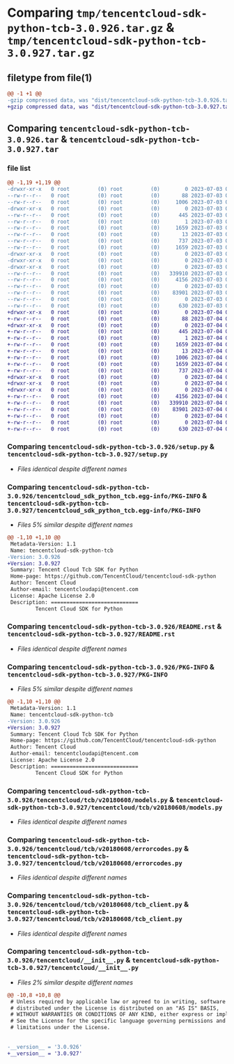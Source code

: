 # Comparing `tmp/tencentcloud-sdk-python-tcb-3.0.926.tar.gz` & `tmp/tencentcloud-sdk-python-tcb-3.0.927.tar.gz`

## filetype from file(1)

```diff
@@ -1 +1 @@
-gzip compressed data, was "dist/tencentcloud-sdk-python-tcb-3.0.926.tar", last modified: Mon Jul  3 00:34:54 2023, max compression
+gzip compressed data, was "dist/tencentcloud-sdk-python-tcb-3.0.927.tar", last modified: Tue Jul  4 00:30:10 2023, max compression
```

## Comparing `tencentcloud-sdk-python-tcb-3.0.926.tar` & `tencentcloud-sdk-python-tcb-3.0.927.tar`

### file list

```diff
@@ -1,19 +1,19 @@
-drwxr-xr-x   0 root         (0) root         (0)        0 2023-07-03 00:34:54.000000 tencentcloud-sdk-python-tcb-3.0.926/
--rw-r--r--   0 root         (0) root         (0)       88 2023-07-03 00:34:54.000000 tencentcloud-sdk-python-tcb-3.0.926/setup.cfg
--rw-r--r--   0 root         (0) root         (0)     1006 2023-07-03 00:34:54.000000 tencentcloud-sdk-python-tcb-3.0.926/setup.py
-drwxr-xr-x   0 root         (0) root         (0)        0 2023-07-03 00:34:54.000000 tencentcloud-sdk-python-tcb-3.0.926/tencentcloud_sdk_python_tcb.egg-info/
--rw-r--r--   0 root         (0) root         (0)      445 2023-07-03 00:34:54.000000 tencentcloud-sdk-python-tcb-3.0.926/tencentcloud_sdk_python_tcb.egg-info/SOURCES.txt
--rw-r--r--   0 root         (0) root         (0)        1 2023-07-03 00:34:54.000000 tencentcloud-sdk-python-tcb-3.0.926/tencentcloud_sdk_python_tcb.egg-info/dependency_links.txt
--rw-r--r--   0 root         (0) root         (0)     1659 2023-07-03 00:34:54.000000 tencentcloud-sdk-python-tcb-3.0.926/tencentcloud_sdk_python_tcb.egg-info/PKG-INFO
--rw-r--r--   0 root         (0) root         (0)       13 2023-07-03 00:34:54.000000 tencentcloud-sdk-python-tcb-3.0.926/tencentcloud_sdk_python_tcb.egg-info/top_level.txt
--rw-r--r--   0 root         (0) root         (0)      737 2023-07-03 00:34:54.000000 tencentcloud-sdk-python-tcb-3.0.926/README.rst
--rw-r--r--   0 root         (0) root         (0)     1659 2023-07-03 00:34:54.000000 tencentcloud-sdk-python-tcb-3.0.926/PKG-INFO
-drwxr-xr-x   0 root         (0) root         (0)        0 2023-07-03 00:34:54.000000 tencentcloud-sdk-python-tcb-3.0.926/tencentcloud/
-drwxr-xr-x   0 root         (0) root         (0)        0 2023-07-03 00:34:54.000000 tencentcloud-sdk-python-tcb-3.0.926/tencentcloud/tcb/
-drwxr-xr-x   0 root         (0) root         (0)        0 2023-07-03 00:34:54.000000 tencentcloud-sdk-python-tcb-3.0.926/tencentcloud/tcb/v20180608/
--rw-r--r--   0 root         (0) root         (0)   339910 2023-07-03 00:34:54.000000 tencentcloud-sdk-python-tcb-3.0.926/tencentcloud/tcb/v20180608/models.py
--rw-r--r--   0 root         (0) root         (0)     4156 2023-07-03 00:34:54.000000 tencentcloud-sdk-python-tcb-3.0.926/tencentcloud/tcb/v20180608/errorcodes.py
--rw-r--r--   0 root         (0) root         (0)        0 2023-07-03 00:34:54.000000 tencentcloud-sdk-python-tcb-3.0.926/tencentcloud/tcb/v20180608/__init__.py
--rw-r--r--   0 root         (0) root         (0)    83901 2023-07-03 00:34:54.000000 tencentcloud-sdk-python-tcb-3.0.926/tencentcloud/tcb/v20180608/tcb_client.py
--rw-r--r--   0 root         (0) root         (0)        0 2023-07-03 00:34:54.000000 tencentcloud-sdk-python-tcb-3.0.926/tencentcloud/tcb/__init__.py
--rw-r--r--   0 root         (0) root         (0)      630 2023-07-03 00:34:54.000000 tencentcloud-sdk-python-tcb-3.0.926/tencentcloud/__init__.py
+drwxr-xr-x   0 root         (0) root         (0)        0 2023-07-04 00:30:10.000000 tencentcloud-sdk-python-tcb-3.0.927/
+-rw-r--r--   0 root         (0) root         (0)       88 2023-07-04 00:30:10.000000 tencentcloud-sdk-python-tcb-3.0.927/setup.cfg
+drwxr-xr-x   0 root         (0) root         (0)        0 2023-07-04 00:30:10.000000 tencentcloud-sdk-python-tcb-3.0.927/tencentcloud_sdk_python_tcb.egg-info/
+-rw-r--r--   0 root         (0) root         (0)      445 2023-07-04 00:30:10.000000 tencentcloud-sdk-python-tcb-3.0.927/tencentcloud_sdk_python_tcb.egg-info/SOURCES.txt
+-rw-r--r--   0 root         (0) root         (0)        1 2023-07-04 00:30:10.000000 tencentcloud-sdk-python-tcb-3.0.927/tencentcloud_sdk_python_tcb.egg-info/dependency_links.txt
+-rw-r--r--   0 root         (0) root         (0)     1659 2023-07-04 00:30:10.000000 tencentcloud-sdk-python-tcb-3.0.927/tencentcloud_sdk_python_tcb.egg-info/PKG-INFO
+-rw-r--r--   0 root         (0) root         (0)       13 2023-07-04 00:30:10.000000 tencentcloud-sdk-python-tcb-3.0.927/tencentcloud_sdk_python_tcb.egg-info/top_level.txt
+-rw-r--r--   0 root         (0) root         (0)     1006 2023-07-04 00:30:10.000000 tencentcloud-sdk-python-tcb-3.0.927/setup.py
+-rw-r--r--   0 root         (0) root         (0)     1659 2023-07-04 00:30:10.000000 tencentcloud-sdk-python-tcb-3.0.927/PKG-INFO
+-rw-r--r--   0 root         (0) root         (0)      737 2023-07-04 00:30:10.000000 tencentcloud-sdk-python-tcb-3.0.927/README.rst
+drwxr-xr-x   0 root         (0) root         (0)        0 2023-07-04 00:30:10.000000 tencentcloud-sdk-python-tcb-3.0.927/tencentcloud/
+drwxr-xr-x   0 root         (0) root         (0)        0 2023-07-04 00:30:10.000000 tencentcloud-sdk-python-tcb-3.0.927/tencentcloud/tcb/
+drwxr-xr-x   0 root         (0) root         (0)        0 2023-07-04 00:30:10.000000 tencentcloud-sdk-python-tcb-3.0.927/tencentcloud/tcb/v20180608/
+-rw-r--r--   0 root         (0) root         (0)     4156 2023-07-04 00:30:10.000000 tencentcloud-sdk-python-tcb-3.0.927/tencentcloud/tcb/v20180608/errorcodes.py
+-rw-r--r--   0 root         (0) root         (0)   339910 2023-07-04 00:30:10.000000 tencentcloud-sdk-python-tcb-3.0.927/tencentcloud/tcb/v20180608/models.py
+-rw-r--r--   0 root         (0) root         (0)    83901 2023-07-04 00:30:10.000000 tencentcloud-sdk-python-tcb-3.0.927/tencentcloud/tcb/v20180608/tcb_client.py
+-rw-r--r--   0 root         (0) root         (0)        0 2023-07-04 00:30:10.000000 tencentcloud-sdk-python-tcb-3.0.927/tencentcloud/tcb/v20180608/__init__.py
+-rw-r--r--   0 root         (0) root         (0)        0 2023-07-04 00:30:10.000000 tencentcloud-sdk-python-tcb-3.0.927/tencentcloud/tcb/__init__.py
+-rw-r--r--   0 root         (0) root         (0)      630 2023-07-04 00:30:10.000000 tencentcloud-sdk-python-tcb-3.0.927/tencentcloud/__init__.py
```

### Comparing `tencentcloud-sdk-python-tcb-3.0.926/setup.py` & `tencentcloud-sdk-python-tcb-3.0.927/setup.py`

 * *Files identical despite different names*

### Comparing `tencentcloud-sdk-python-tcb-3.0.926/tencentcloud_sdk_python_tcb.egg-info/PKG-INFO` & `tencentcloud-sdk-python-tcb-3.0.927/tencentcloud_sdk_python_tcb.egg-info/PKG-INFO`

 * *Files 5% similar despite different names*

```diff
@@ -1,10 +1,10 @@
 Metadata-Version: 1.1
 Name: tencentcloud-sdk-python-tcb
-Version: 3.0.926
+Version: 3.0.927
 Summary: Tencent Cloud Tcb SDK for Python
 Home-page: https://github.com/TencentCloud/tencentcloud-sdk-python
 Author: Tencent Cloud
 Author-email: tencentcloudapi@tencent.com
 License: Apache License 2.0
 Description: ============================
         Tencent Cloud SDK for Python
```

### Comparing `tencentcloud-sdk-python-tcb-3.0.926/README.rst` & `tencentcloud-sdk-python-tcb-3.0.927/README.rst`

 * *Files identical despite different names*

### Comparing `tencentcloud-sdk-python-tcb-3.0.926/PKG-INFO` & `tencentcloud-sdk-python-tcb-3.0.927/PKG-INFO`

 * *Files 5% similar despite different names*

```diff
@@ -1,10 +1,10 @@
 Metadata-Version: 1.1
 Name: tencentcloud-sdk-python-tcb
-Version: 3.0.926
+Version: 3.0.927
 Summary: Tencent Cloud Tcb SDK for Python
 Home-page: https://github.com/TencentCloud/tencentcloud-sdk-python
 Author: Tencent Cloud
 Author-email: tencentcloudapi@tencent.com
 License: Apache License 2.0
 Description: ============================
         Tencent Cloud SDK for Python
```

### Comparing `tencentcloud-sdk-python-tcb-3.0.926/tencentcloud/tcb/v20180608/models.py` & `tencentcloud-sdk-python-tcb-3.0.927/tencentcloud/tcb/v20180608/models.py`

 * *Files identical despite different names*

### Comparing `tencentcloud-sdk-python-tcb-3.0.926/tencentcloud/tcb/v20180608/errorcodes.py` & `tencentcloud-sdk-python-tcb-3.0.927/tencentcloud/tcb/v20180608/errorcodes.py`

 * *Files identical despite different names*

### Comparing `tencentcloud-sdk-python-tcb-3.0.926/tencentcloud/tcb/v20180608/tcb_client.py` & `tencentcloud-sdk-python-tcb-3.0.927/tencentcloud/tcb/v20180608/tcb_client.py`

 * *Files identical despite different names*

### Comparing `tencentcloud-sdk-python-tcb-3.0.926/tencentcloud/__init__.py` & `tencentcloud-sdk-python-tcb-3.0.927/tencentcloud/__init__.py`

 * *Files 2% similar despite different names*

```diff
@@ -10,8 +10,8 @@
 # Unless required by applicable law or agreed to in writing, software
 # distributed under the License is distributed on an "AS IS" BASIS,
 # WITHOUT WARRANTIES OR CONDITIONS OF ANY KIND, either express or implied.
 # See the License for the specific language governing permissions and
 # limitations under the License.
 
 
-__version__ = '3.0.926'
+__version__ = '3.0.927'
```

